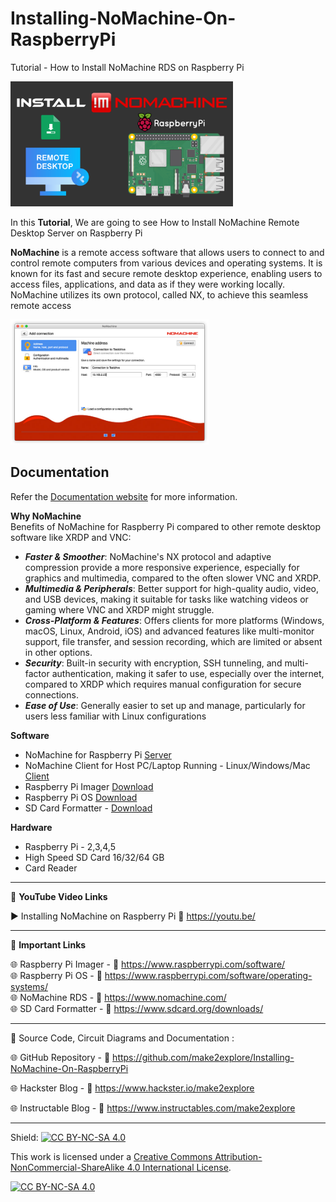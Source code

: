 # Installing-NoMachine-On-RaspberryPi
Tutorial - How to Install NoMachine RDS on Raspberry Pi

<img src="/Images/NoMachine-Rpi.png" height="200">  
  
In this **Tutorial**, We are going to see How to Install NoMachine Remote Desktop Server on Raspberry Pi  

**NoMachine** is a remote access software that allows users to connect to and control remote computers from various devices and operating systems. It is known for its fast and secure remote desktop experience, enabling users to access files, applications, and data as if they were working locally. NoMachine utilizes its own protocol, called NX, to achieve this seamless remote access  

<img src="/Images/newconnection.jpg" height="200">


## Documentation

Refer the [Documentation website](https://download.nomachine.com/download/?id=29&platform=linux&distro=raspberry) for more information.  


**Why NoMachine**  
Benefits of NoMachine for Raspberry Pi compared to other remote desktop software like XRDP and VNC:  
- ***Faster & Smoother***: NoMachine's NX protocol and adaptive compression provide a more responsive experience, especially for graphics and multimedia, compared to the often slower VNC and XRDP.  
- ***Multimedia & Peripherals***: Better support for high-quality audio, video, and USB devices, making it suitable for tasks like watching videos or gaming where VNC and XRDP might struggle.
- ***Cross-Platform & Features***: Offers clients for more platforms (Windows, macOS, Linux, Android, iOS) and advanced features like multi-monitor support, file transfer, and session recording, which are limited or absent in other options.
- ***Security***: Built-in security with encryption, SSH tunneling, and multi-factor authentication, making it safer to use, especially over the internet, compared to XRDP which requires manual configuration for secure connections.
- ***Ease of Use***: Generally easier to set up and manage, particularly for users less familiar with Linux configurations
  
  
**Software**
- NoMachine for Raspberry Pi [Server](https://download.nomachine.com/download/?id=29&platform=linux&distro=raspberry)  
- NoMachine Client for Host PC/Laptop Running - Linux/Windows/Mac [Client](https://www.nomachine.com/)  
- Raspberry Pi Imager [Download](https://www.raspberrypi.com/software/)  
- Raspberry Pi OS [Download](https://www.raspberrypi.com/software/operating-systems/)  
- SD Card Formatter - [Download](https://www.sdcard.org/downloads/)  
  
**Hardware**
- Raspberry Pi - 2,3,4,5
- High Speed SD Card 16/32/64 GB  
- Card Reader  

------------------------------------------------------------------------------------------------------

📕 **YouTube Video Links**  

▶️  Installing NoMachine on Raspberry Pi 🔗  https://youtu.be/  


-------------------------------------------------------------------------------------------------------
📒 **Important Links**  
 
🌐 Raspberry Pi Imager - 🔗 https://www.raspberrypi.com/software/   
🌐 Raspberry Pi OS  - 🔗 https://www.raspberrypi.com/software/operating-systems/  
🌐 NoMachine RDS - 🔗 https://www.nomachine.com/  
🌐 SD Card Formatter - 🔗 https://www.sdcard.org/downloads/  


------------------------------------------------------------------------------------------------------

📜 Source Code, Circuit Diagrams and Documentation : 

🌐 GitHub Repository - 🔗 https://github.com/make2explore/Installing-NoMachine-On-RaspberryPi   
  
🌐 Hackster Blog - 🔗 https://www.hackster.io/make2explore  
  
🌐 Instructable Blog - 🔗 https://www.instructables.com/make2explore  
  

------------------------------------------------------------------------------------------  

Shield: [![CC BY-NC-SA 4.0][cc-by-nc-sa-shield]][cc-by-nc-sa]

This work is licensed under a
[Creative Commons Attribution-NonCommercial-ShareAlike 4.0 International License][cc-by-nc-sa].

[![CC BY-NC-SA 4.0][cc-by-nc-sa-image]][cc-by-nc-sa]

[cc-by-nc-sa]: http://creativecommons.org/licenses/by-nc-sa/4.0/
[cc-by-nc-sa-image]: https://licensebuttons.net/l/by-nc-sa/4.0/88x31.png
[cc-by-nc-sa-shield]: https://img.shields.io/badge/License-CC%20BY--NC--SA%204.0-lightgrey.svg
